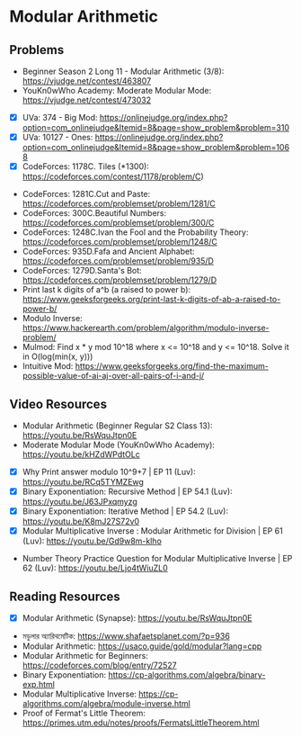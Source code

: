 # Modular Arithmetic

## Problems

- Beginner Season 2 Long 11 - Modular Arithmetic (3/8): https://vjudge.net/contest/463807
- YouKn0wWho Academy: Moderate Modular Mode: https://vjudge.net/contest/473032
- [x] UVa: 374 - Big Mod: https://onlinejudge.org/index.php?option=com_onlinejudge&Itemid=8&page=show_problem&problem=310
- [x] UVa: 10127 - Ones: https://onlinejudge.org/index.php?option=com_onlinejudge&Itemid=8&page=show_problem&problem=1068
- [x] CodeForces: 1178C. Tiles (\*1300): https://codeforces.com/contest/1178/problem/C)
- CodeForces: 1281C.Cut and Paste: https://codeforces.com/problemset/problem/1281/C
- CodeForces: 300C.Beautiful Numbers: https://codeforces.com/problemset/problem/300/C
- CodeForces: 1248C.Ivan the Fool and the Probability Theory: https://codeforces.com/problemset/problem/1248/C
- CodeForces: 935D.Fafa and Ancient Alphabet: https://codeforces.com/problemset/problem/935/D
- CodeForces: 1279D.Santa's Bot: https://codeforces.com/problemset/problem/1279/D
- Print last k digits of a^b (a raised to power b): https://www.geeksforgeeks.org/print-last-k-digits-of-ab-a-raised-to-power-b/
- Modulo Inverse: https://www.hackerearth.com/problem/algorithm/modulo-inverse-problem/
- Mulmod: Find x \* y mod 10^18 where x <= 10^18 and y <= 10^18. Solve it in O(log(min(x, y)))
- Intuitive Mod: https://www.geeksforgeeks.org/find-the-maximum-possible-value-of-ai-aj-over-all-pairs-of-i-and-j/

## Video Resources

- Modular Arithmetic (Beginner Regular S2 Class 13): https://youtu.be/RsWquJtpn0E
- Moderate Modular Mode (YouKn0wWho Academy): https://youtu.be/kHZdWPdtOLc
- [x] Why Print answer modulo 10^9+7 | EP 11 (Luv): https://youtu.be/RCq5TYMZEwg
- [x] Binary Exponentiation: Recursive Method | EP 54.1 (Luv): https://youtu.be/J63JPxqmyzg
- [x] Binary Exponentiation: Iterative Method | EP 54.2 (Luv): https://youtu.be/K8mJ27S72v0
- [x] Modular Multiplicative Inverse : Modular Arithmetic for Division | EP 61 (Luv): https://youtu.be/Gd9w8m-klho
- Number Theory Practice Question for Modular Multiplicative Inverse | EP 62 (Luv): https://youtu.be/Ljo4tWiuZL0

## Reading Resources

- [x] Modular Arithmetic (Synapse): https://youtu.be/RsWquJtpn0E
- মডুলার অ্যারিথমেটিক: https://www.shafaetsplanet.com/?p=936
- Modular Arithmetic: https://usaco.guide/gold/modular?lang=cpp
- Modular Arithmetic for Beginners: https://codeforces.com/blog/entry/72527
- Binary Exponentiation: https://cp-algorithms.com/algebra/binary-exp.html
- Modular Multiplicative Inverse: https://cp-algorithms.com/algebra/module-inverse.html
- Proof of Fermat's Little Theorem: https://primes.utm.edu/notes/proofs/FermatsLittleTheorem.html
